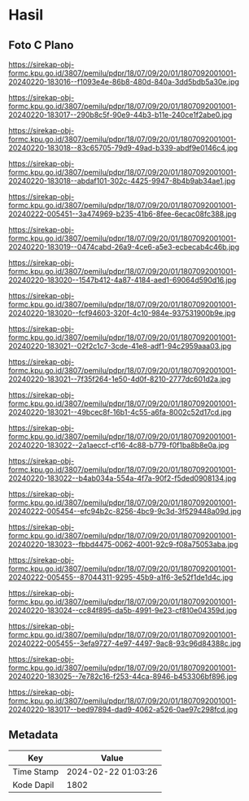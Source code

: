 # Hasil

## Foto C Plano

https://sirekap-obj-formc.kpu.go.id/3807/pemilu/pdpr/18/07/09/20/01/1807092001001-20240220-183016--f1093e4e-86b8-480d-840a-3dd5bdb5a30e.jpg

https://sirekap-obj-formc.kpu.go.id/3807/pemilu/pdpr/18/07/09/20/01/1807092001001-20240220-183017--290b8c5f-90e9-44b3-b11e-240ce1f2abe0.jpg

https://sirekap-obj-formc.kpu.go.id/3807/pemilu/pdpr/18/07/09/20/01/1807092001001-20240220-183018--83c65705-79d9-49ad-b339-abdf9e0146c4.jpg

https://sirekap-obj-formc.kpu.go.id/3807/pemilu/pdpr/18/07/09/20/01/1807092001001-20240220-183018--abdaf101-302c-4425-9947-8b4b9ab34ae1.jpg

https://sirekap-obj-formc.kpu.go.id/3807/pemilu/pdpr/18/07/09/20/01/1807092001001-20240222-005451--3a474969-b235-41b6-8fee-6ecac08fc388.jpg

https://sirekap-obj-formc.kpu.go.id/3807/pemilu/pdpr/18/07/09/20/01/1807092001001-20240220-183019--0474cabd-26a9-4ce6-a5e3-ecbecab4c46b.jpg

https://sirekap-obj-formc.kpu.go.id/3807/pemilu/pdpr/18/07/09/20/01/1807092001001-20240220-183020--1547b412-4a87-4184-aed1-69064d590d16.jpg

https://sirekap-obj-formc.kpu.go.id/3807/pemilu/pdpr/18/07/09/20/01/1807092001001-20240220-183020--fcf94603-320f-4c10-984e-937531900b9e.jpg

https://sirekap-obj-formc.kpu.go.id/3807/pemilu/pdpr/18/07/09/20/01/1807092001001-20240220-183021--02f2c1c7-3cde-41e8-adf1-94c2959aaa03.jpg

https://sirekap-obj-formc.kpu.go.id/3807/pemilu/pdpr/18/07/09/20/01/1807092001001-20240220-183021--7f35f264-1e50-4d0f-8210-2777dc601d2a.jpg

https://sirekap-obj-formc.kpu.go.id/3807/pemilu/pdpr/18/07/09/20/01/1807092001001-20240220-183021--49bcec8f-16b1-4c55-a6fa-8002c52d17cd.jpg

https://sirekap-obj-formc.kpu.go.id/3807/pemilu/pdpr/18/07/09/20/01/1807092001001-20240220-183022--2a1aeccf-cf16-4c88-b779-f0f1ba8b8e0a.jpg

https://sirekap-obj-formc.kpu.go.id/3807/pemilu/pdpr/18/07/09/20/01/1807092001001-20240220-183022--b4ab034a-554a-4f7a-90f2-f5ded0908134.jpg

https://sirekap-obj-formc.kpu.go.id/3807/pemilu/pdpr/18/07/09/20/01/1807092001001-20240222-005454--efc94b2c-8256-4bc9-9c3d-3f529448a09d.jpg

https://sirekap-obj-formc.kpu.go.id/3807/pemilu/pdpr/18/07/09/20/01/1807092001001-20240220-183023--fbbd4475-0062-4001-92c9-f08a75053aba.jpg

https://sirekap-obj-formc.kpu.go.id/3807/pemilu/pdpr/18/07/09/20/01/1807092001001-20240222-005455--87044311-9295-45b9-a1f6-3e52f1de1d4c.jpg

https://sirekap-obj-formc.kpu.go.id/3807/pemilu/pdpr/18/07/09/20/01/1807092001001-20240220-183024--cc84f895-da5b-4991-9e23-cf810e04359d.jpg

https://sirekap-obj-formc.kpu.go.id/3807/pemilu/pdpr/18/07/09/20/01/1807092001001-20240222-005455--3efa9727-4e97-4497-9ac8-93c96d84388c.jpg

https://sirekap-obj-formc.kpu.go.id/3807/pemilu/pdpr/18/07/09/20/01/1807092001001-20240220-183025--7e782c16-f253-44ca-8946-b453306bf896.jpg

https://sirekap-obj-formc.kpu.go.id/3807/pemilu/pdpr/18/07/09/20/01/1807092001001-20240220-183017--bed97894-dad9-4062-a526-0ae97c298fcd.jpg


## Metadata

| Key        | Value               |
| ---------- | ------------------- |
| Time Stamp | 2024-02-22 01:03:26 |
| Kode Dapil | 1802                |



